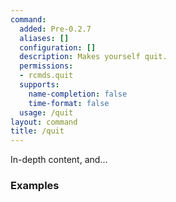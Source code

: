 ```yaml
---
command:
  added: Pre-0.2.7
  aliases: []
  configuration: []
  description: Makes yourself quit.
  permissions:
  - rcmds.quit
  supports:
    name-completion: false
    time-format: false
  usage: /quit
layout: command
title: /quit
---
```


In-depth content, and...

### Examples



